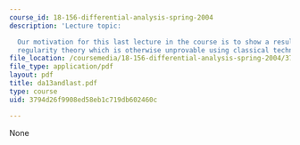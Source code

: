 ```yaml
---
course_id: 18-156-differential-analysis-spring-2004
description: 'Lecture topic:

  Our motivation for this last lecture in the course is to show a result using our
  regularity theory which is otherwise unprovable using classical techniques.'
file_location: /coursemedia/18-156-differential-analysis-spring-2004/3794d26f9908ed58eb1c719db602460c_da13andlast.pdf
file_type: application/pdf
layout: pdf
title: da13andlast.pdf
type: course
uid: 3794d26f9908ed58eb1c719db602460c

---
```

None